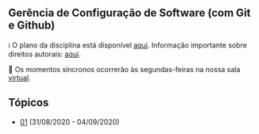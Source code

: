 ## Gerência de Configuração de Software (com Git e Github)

:information_source: O plano da disciplina está disponível [aqui](./media/plano-gcs.pdf). Informação importante sobre direitos autorais: [aqui](./media/recomendacao-prograd.pdf).

:cinema: Os momentos síncronos ocorrerão às segundas-feiras na nossa sala [virtual](https://meet.google.com/lookup/b2q7k34nbs).

## Tópicos

- [01](./topicos/01.md) (31/08/2020 - 04/09/2020)




